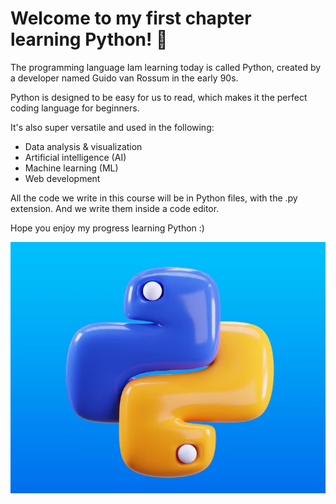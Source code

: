 # Welcome to my first chapter learning Python! 🐍

The programming language Iam learning today is called Python, created by a developer named Guido van Rossum in the early 90s.

Python is designed to be easy for us to read, which makes it the perfect coding language for beginners.

It's also super versatile and used in the following:

- Data analysis & visualization
- Artificial intelligence (AI)
- Machine learning (ML)
- Web development

All the code we write in this course will be in Python files, with the .py extension. And we write them inside a code editor.

Hope you enjoy my progress learning Python :\)

![alt text](Images/pythonlogo.jpg)
